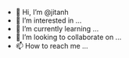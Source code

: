 - 👋 Hi, I’m @jitanh
- 👀 I’m interested in ...
- 🌱 I’m currently learning ...
- 💞️ I’m looking to collaborate on ...
- 📫 How to reach me ...

<!---
jitanh/jitanh is a ✨ special ✨ repository because its `README.md` (this file) appears on your GitHub profile.
You can click the Preview link to take a look at your changes.
--->
